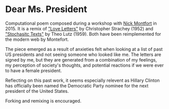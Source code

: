# Dear Ms. President
Computational poem composed during a workshop with [Nick Montfort](http://nickm.com/) in 2015. It is a remix of ["Love Letters"](http://nickm.com/memslam/love_letters.html) by Christopher Strachey (1952) and ["Stochasitc Texts"](http://nickm.com/memslam/stochastic_texts.html) by Theo Lutz (1959). Both have been reimplemented for the modern web by Montefort.

The piece emerged as a result of anxieties felt when looking at a list of past US presidents and not seeing someone who looked like me. The letters are signed by me, but they are generated from a combination of my feelings, my perception of society's thoughts, and potential reactions if we were ever to have a female president.

Reflecting on this past work, it seems especially relevent as Hillary Clinton has officially been named the Democratic Party nominee for the next president of the United States.

Forking and remixing is encouraged.

